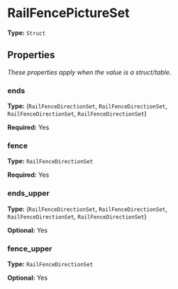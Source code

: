 # RailFencePictureSet

**Type:** `Struct`

## Properties

*These properties apply when the value is a struct/table.*

### ends

**Type:** (`RailFenceDirectionSet`, `RailFenceDirectionSet`, `RailFenceDirectionSet`, `RailFenceDirectionSet`)

**Required:** Yes

### fence

**Type:** `RailFenceDirectionSet`

**Required:** Yes

### ends_upper

**Type:** (`RailFenceDirectionSet`, `RailFenceDirectionSet`, `RailFenceDirectionSet`, `RailFenceDirectionSet`)

**Optional:** Yes

### fence_upper

**Type:** `RailFenceDirectionSet`

**Optional:** Yes


